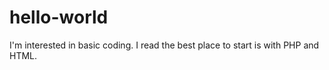 # hello-world
I'm interested in basic coding. I read the best place to start is with PHP and HTML. 
